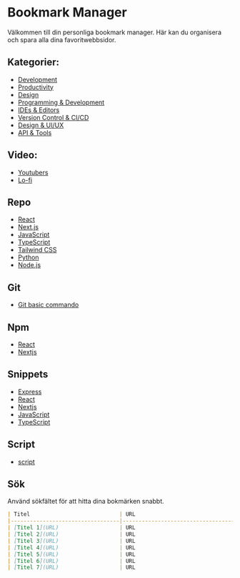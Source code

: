 # Bookmark Manager

Välkommen till din personliga bookmark manager. Här kan du organisera och spara alla dina favoritwebbsidor.

## Kategorier:

- [Development](categories/development.md)
- [Productivity](categories/productivity.md)
- [Design](categories/design.md)
- [Programming & Development](categories/programming.md)
- [IDEs & Editors](categories/ides.md)
- [Version Control & CI/CD](categories/version-control.md)
- [Design & UI/UX](categories/UI-UX.md)
- [API & Tools](categories/api.md)

## Video:

- [Youtubers](videos/youtubers.md)
- [Lo-fi](videos/lofi.md)

## Repo

- [React](repo/react.md)
- [Next.js](repo/nextjs.md)
- [JavaScript](repo/javaScript.md)
- [TypeScript](repo/typeScript.md)
- [Tailwind CSS](repo/tailwindcss.md)
- [Python](repo/python.md)
- [Node.js](repo/nodejs.md)

## Git

- [Git basic commando](git/basic.md)

## Npm

- [React](npm/react.md)
- [Nextjs](npm/nextjs.md)

## Snippets

- [Express](snippets/express.md)
- [React](snippets/react.md)
- [Nextjs](snippets/nextjs.md)
- [JavaScript](snippets/javaScript.md)
- [TypeScript](snippets/typeScript.md)

## Script

- [script](script/script.md)

## Sök

Använd sökfältet för att hitta dina bokmärken snabbt.

```markdown
| Titel                            | URL                                    | Beskrivning                                           |
|----------------------------------|----------------------------------------|-------------------------------------------------------|
| [Titel 1](URL)                   | URL                                    | Beskrivning                                           |
| [Titel 2](URL)                   | URL                                    | Beskrivning                                           |
| [Titel 3](URL)                   | URL                                    | Beskrivning                                           |
| [Titel 4](URL)                   | URL                                    | Beskrivning                                           |
| [Titel 5](URL)                   | URL                                    | Beskrivning                                           |
| [Titel 6](URL)                   | URL                                    | Beskrivning                                           |
| [Titel 7](URL)                   | URL                                    | Beskrivning                                           |
```
